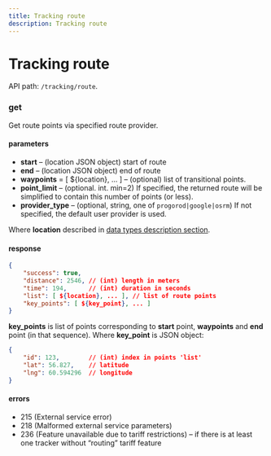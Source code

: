 ```yaml
---
title: Tracking route
description: Tracking route
---
```


# Tracking route

API path: `/tracking/route`.

### get
Get route points via specified route provider.

#### parameters

*   **start** – (location JSON object) start of route
*   **end** – (location JSON object) end of route
*   **waypoints** = \[ ${location}, ... \] – (optional) list of transitional points.
*   **point_limit** – (optional. int. min=2) If specified, the returned route will be simplified to contain this number of points (or less).
*   **provider_type** – (optional, string, one of `progorod|google|osrm`) If not specified, the default user provider is used.

Where **location** described in [data types description section](../../../getting-started.md#data-types).

#### response
```json
{
    "success": true,
    "distance": 2546, // (int) length in meters
    "time": 194,      // (int) duration in seconds
    "list": [ ${location}, ... ], // list of route points
    "key_points": [ ${key_point}, ... ] 
}
```

**key_points** is list of points corresponding to **start** point, **waypoints** and **end** point (in that sequence). Where **key_point** is JSON object:
```json
{
    "id": 123,        // (int) index in points 'list'
    "lat": 56.827,    // latitude
    "lng": 60.594296  // longitude
}
```

#### errors
*   215 (External service error)
*   218 (Malformed external service parameters)
*   236 (Feature unavailable due to tariff restrictions) – if there is at least one tracker without “routing” tariff feature
